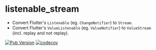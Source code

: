 # listenable_stream

-   Convert Flutter's `Listenable` (eg. `ChangeNotifier`) to `Stream`.
-   Convert Flutter's `ValueListenable` (eg. `ValueNotifier`) to `ValueStream` (incl. replay and not replay).

[![Pub Version](https://img.shields.io/pub/v/listenable_stream?style=plastic)](https://pub.dev/packages/listenable_stream)
[![codecov](https://codecov.io/gh/Flutter-Dart-Open-Source/listenable_stream/branch/master/graph/badge.svg?token=6eORcR6Web)](https://codecov.io/gh/Flutter-Dart-Open-Source/listenable_stream)
